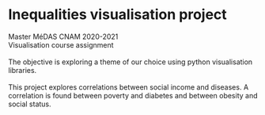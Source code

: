 # Inequalities visualisation project

Master MéDAS CNAM 2020-2021<br>
Visualisation course assignment 
<br>
<br>
The objective is exploring a theme of our choice using python visualisation libraries.
<br>
<br>
This project explores correlations between social income and diseases.
A correlation is found between poverty and diabetes and between obesity and social status.
